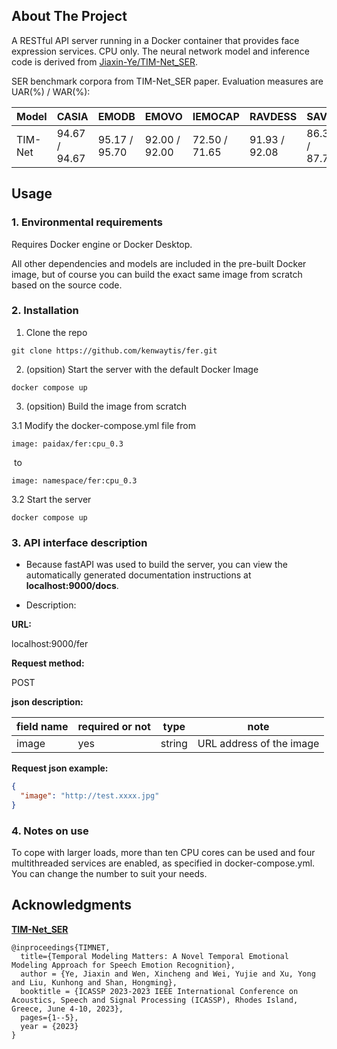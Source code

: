 ## About The Project

A RESTful API server running in a Docker container that provides face expression services. CPU only.
The neural network model and inference code is derived from [Jiaxin-Ye/TIM-Net_SER](https://github.com/Jiaxin-Ye/TIM-Net_SER).

SER benchmark corpora from TIM-Net_SER paper. Evaluation measures are UAR(%) / WAR(%):

| Model   | CASIA         | EMODB         | EMOVO         | IEMOCAP       | RAVDESS       | SAVEE         |
| ------- | ------------- | ------------- | ------------- | ------------- | ------------- | ------------- |
| TIM-Net | 94.67 / 94.67 | 95.17 / 95.70 | 92.00 / 92.00 | 72.50 / 71.65 | 91.93 / 92.08 | 86.31 / 87.71 |

## Usage

### 1. Environmental requirements

Requires Docker engine or Docker Desktop.

All other dependencies and models are included in the pre-built Docker image, but of course you can build the exact same image from scratch based on the source code.

### 2. Installation

1. Clone the repo

```shell
git clone https://github.com/kenwaytis/fer.git
```

2. (opsition) Start the server with the default Docker Image

```shell
docker compose up
```

3. (opsition) Build the image from scratch

3.1 Modify the docker-compose.yml file from

```
image: paidax/fer:cpu_0.3
```

​		to

```
image: namespace/fer:cpu_0.3
```

3.2 Start the server

```
docker compose up
```

### 3. API interface description

- Because fastAPI was used to build the server, you can view the automatically generated documentation instructions at **localhost:9000/docs**.

- Description:

**URL:**

localhost:9000/fer

**Request method:**

POST

**json description:**

| field name | required or not | type   | note                     |
| ---------- | --------------- | ------ | ------------------------ |
| image      | yes             | string | URL address of the image |

**Request json example:**

```json
{
  "image": "http://test.xxxx.jpg"
}
```

### 4. Notes on use

To cope with larger loads, more than ten CPU cores can be used and four multithreaded services are enabled, as specified in docker-compose.yml.
You can change the number to suit your needs.

## Acknowledgments

**[TIM-Net_SER](https://github.com/Jiaxin-Ye/TIM-Net_SER)**

```
@inproceedings{TIMNET,
  title={Temporal Modeling Matters: A Novel Temporal Emotional Modeling Approach for Speech Emotion Recognition},
  author = {Ye, Jiaxin and Wen, Xincheng and Wei, Yujie and Xu, Yong and Liu, Kunhong and Shan, Hongming},
  booktitle = {ICASSP 2023-2023 IEEE International Conference on Acoustics, Speech and Signal Processing (ICASSP), Rhodes Island, Greece, June 4-10, 2023},
  pages={1--5},
  year = {2023}
}
```

